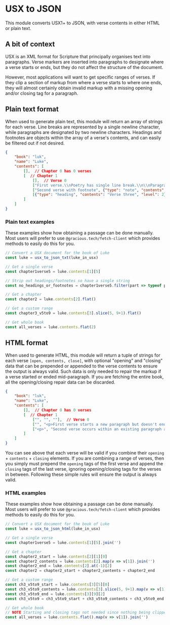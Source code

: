 # USX to JSON

This module converts USX1+ to JSON, with verse contents in either HTML or plain text.

## A bit of context
USX is an XML format for Scripture that principally organises text into paragraphs. Verse markers are inserted into paragraphs to designate where a verse starts or ends, but they do not affect the structure of the document.

However, most applications will want to get specific ranges of verses. If they clip a section of markup from where a verse starts to where one ends, they will almost certainly obtain invalid markup with a missing opening and/or closing tag for a paragraph.


## Plain text format
When used to generate plain text, this module will return an array of strings for each verse. Line breaks are represented by a single newline character, while paragraphs are designated by two newline characters. Headings and footnotes are objects within the array of a verse's contents, and can easily be filtered out if not desired.

```json
{
    "book": "luk",
    "name": "Luke",
    "contents": [
        [],  // Chapter 0 has 0 verses
        [  // Chapter 1
            [],  // Verse 0
            ["First verse.\\nPoetry has single line break.\\n\\nParagraph breaks have two newlines."],
            ["Second verse with footnote", {"type": "note", "contents": "A note."}, " in middle."],
            [{"type": "heading", "contents": "Verse three", "level": 2}, "Verse three starts with a heading"]
        ]
    ]
}
```


### Plain text examples
These examples show how obtaining a passage can be done manually. Most users will prefer to use `@gracious.tech/fetch-client` which provides methods to easily do this for you.

```js
// Convert a USX document for the book of Luke
const luke = usx_to_json_txt(luke_in_usx)

// Get a single verse
const chapter1verse5 = luke.contents[1][5]

// Strip out headings/footnotes so have a single string
const no_headings_or_footnotes = chapter1verse5.filter(part => typeof part === 'string').join('')

// Get a chapter
const chapter2 = luke.contents[2].flat()

// Get a custom range
const chapter3_v5to9 = luke.contents[3].slice(5, 9+1).flat()

// Get whole book
const all_verses = luke.contents.flat(2)

```


## HTML format
When used to generate HTML, this module will return a tuple of strings for each verse `[open, contents, close]`, with optional "opening" and "closing" data that can be prepended or appended to the verse contents to ensure the output is always valid. Such data is only needed to repair the markup if a verse started or ended mid-paragraph. If you are fetching the entire book, all the opening/closing repair data can be discarded.

```json
{
    "book": "luk",
    "name": "Luke",
    "contents": [
        [],  // Chapter 0 has 0 verses
        [  // Chapter 1
            ["", "", ""],  // Verse 0
            ["", "<p>First verse starts a new paragraph but doesn't end it. ", "</p>"],
            ["<p>", "Second verse occurs within an existing paragraph and ends it.</p>", ""]
        ]
    ]
}
```

You can see above that each verse will be valid if you combine their `opening` + `contents` + `closing` elements. If you are combining a range of verses, then you simply must prepend the `opening` tags of the first verse and append the `closing` tags of the last verse, ignoring opening/closing tags for the verses in between. Following these simple rules will ensure the output is always valid.

### HTML examples
These examples show how obtaining a passage can be done manually. Most users will prefer to use `@gracious.tech/fetch-client` which provides methods to easily do this for you.

```js
// Convert a USX document for the book of Luke
const luke = usx_to_json_html(luke_in_usx)

// Get a single verse
const chapter1verse5 = luke.contents[1][5].join('')

// Get a chapter
const chapter2_start = luke.contents[2][1][0]
const chapter2_contents = luke.contents[2].map(v => v[1]).join('')
const chapter2_end = luke.contents[2].at(-1)[2]
const chapter2 = chapter2_start + chapter2_contents + chapter2_end

// Get a custom range
const ch3_v5to9_start = luke.contents[3][5][0]
const ch3_v5to9_contents = luke.contents[3].slice(5, 9+1).map(v => v[1]).join('')
const ch3_v5to9_end = luke.contents[3][9][2]
const ch3_v5to9 = ch3_v5to9_start + ch3_v5to9_contents + ch3_v5to9_end

// Get whole book
// NOTE Starting and closing tags not needed since nothing being clipped
const all_verses = luke.contents.flat().map(v => v[1]).join('')
```
